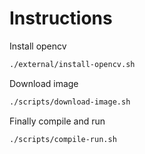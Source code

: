# Instructions

Install opencv

```bash
./external/install-opencv.sh
```

Download image

```bash
./scripts/download-image.sh
```

Finally compile and run


```bash
./scripts/compile-run.sh
```